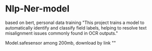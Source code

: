 # Nlp-Ner-model
based on bert, personal data training
"This project trains a model to automatically identify and classify field labels, helping to resolve text misalignment issues commonly found in OCR outputs."


Model.safesensor among 200mb, download by link ""

